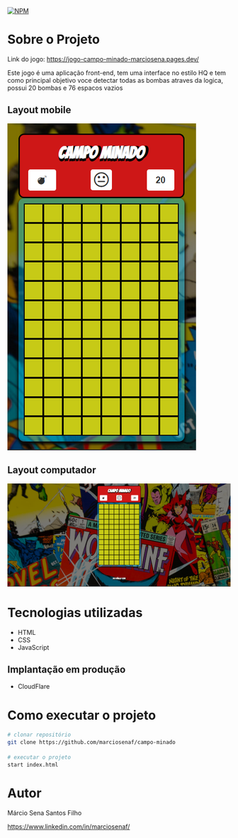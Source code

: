 [![NPM](https://img.shields.io/npm/l/react)](https://github.com/marciosenaf/campo-minado/blob/main/LICENSE) 

# Sobre o Projeto

Link do jogo: https://jogo-campo-minado-marciosena.pages.dev/

Este jogo é uma aplicação front-end, tem uma interface no estilo HQ e tem como principal objetivo voce detectar todas as bombas atraves da logica, possui 20 bombas e 76 espacos vazios

## Layout mobile
![Mobile 1](https://github.com/marciosenaf/campo-minado/blob/main/mobile.readme.png)

## Layout computador
![Web 2](https://github.com/marciosenaf/campo-minado/blob/main/computer.readme.png)

# Tecnologias utilizadas

- HTML
- CSS
- JavaScript

## Implantação em produção

- CloudFlare

# Como executar o projeto

```bash
# clonar repositório
git clone https://github.com/marciosenaf/campo-minado

# executar o projeto
start index.html
```

# Autor

Márcio Sena Santos Filho

https://www.linkedin.com/in/marciosenaf/


